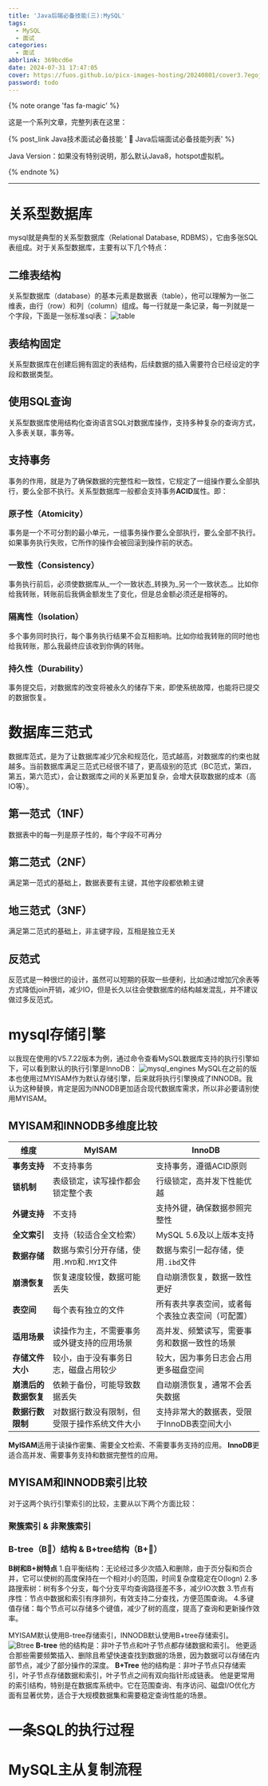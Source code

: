 ```yaml
---
title: 'Java后端必备技能(三):MySQL'
tags:
  - MySQL
  - 面试
categories:
  - 面试
abbrlink: 369bcd6e
date: 2024-07-31 17:47:05
cover: https://fuos.github.io/picx-images-hosting/20240801/cover3.7egojpmmk5.webp
password: todo
---
```


{% note orange 'fas fa-magic' %}

这是一个系列文章，完整列表在这里：

{% post_link Java技术面试必备技能 ' 🚀 Java后端面试必备技能列表' %}

Java Version：如果没有特别说明，那么默认Java8，hotspot虚拟机。

{% endnote %}

***

# 关系型数据库

mysql就是典型的关系型数据库（Relational Database, RDBMS），它由多张SQL表组成。对于关系型数据库，主要有以下几个特点：

## 二维表结构

关系型数据库（database）的基本元素是数据表（table），他可以理解为一张二维表，由行（row）和列（column）组成。每一行就是一条记录，每一列就是一个字段，下面是一张标准sql表：
![table](https://fuos.github.io/picx-images-hosting/20240809/table.7egovj4z94.webp)
## 表结构固定

关系型数据库在创建后拥有固定的表结构，后续数据的插入需要符合已经设定的字段和数据类型。

## 使用SQL查询

关系型数据库使用结构化查询语言SQL对数据库操作，支持多种复杂的查询方式，入多表关联，事务等。

## 支持事务

事务的作用，就是为了确保数据的完整性和一致性，它规定了一组操作要么全部执行，要么全部不执行。关系型数据库一般都会支持事务**ACID**属性。即：

### 原子性（**Atomicity**）

事务是一个不可分割的最小单元，一组事务操作要么全部执行，要么全部不执行。如果事务执行失败，它所作的操作会被回滚到操作前的状态。

### 一致性（**Consistency**）

事务执行前后，必须使数据库从_一个一致状态_转换为_另一个一致状态_。比如你给我转账，转账前后我俩金额发生了变化，但是总金额必须还是相等的。

### 隔离性（**Isolation**）

多个事务同时执行，每个事务执行结果不会互相影响。比如你给我转账的同时他也给我转账，那么我最终应该收到你俩的转账。

### 持久性（**Durability**）

事务提交后，对数据库的改变将被永久的储存下来，即使系统故障，也能将已提交的数据恢复。

# 数据库三范式

数据库范式，是为了让数据库减少冗余和规范化，范式越高，对数据库的约束也就越多。当前数据库满足三范式已经很不错了，更高级别的范式（BC范式，第四，第五，第六范式），会让数据库之间的关系更加复杂，会增大获取数据的成本（高IO等）。
## 第一范式（1NF）
数据表中的每一列是原子性的，每个字段不可再分

## 第二范式（2NF）

满足第一范式的基础上，数据表要有主键，其他字段都依赖主键

## 地三范式（3NF）

满足第二范式的基础上，非主键字段，互相是独立无关

## 反范式
反范式是一种很烂的设计，虽然可以短期的获取一些便利，比如通过增加冗余表等方式降低join开销，减少IO，但是长久以往会使数据库的结构越发混乱，并不建议做过多反范式。
# mysql存储引擎

以我现在使用的V5.7.22版本为例，通过命令查看MySQL数据库支持的执行引擎如下，可以看到默认的执行引擎是InnoDB：
![mysql_engines](https://fuos.github.io/picx-images-hosting/20240809/mysql_engines.8hge6d7zu0.webp)
MySQL在之前的版本也使用过MYISAM作为默认存储引擎，后来就将执行引擎换成了INNODB。我认为这种替换，肯定是因为INNODB更加适合现代数据库需求，所以非必要请别使用MYISAM。
## MYISAM和INNODB多维度比较
| **维度**           | **MyISAM**                                     | **InnoDB**                                      |
|--------------------|------------------------------------------------|-------------------------------------------------|
| **事务支持**       | 不支持事务                                     | 支持事务，遵循ACID原则                          |
| **锁机制**         | 表级锁定，读写操作都会锁定整个表               | 行级锁定，高并发下性能优越                      |
| **外键支持**       | 不支持                                         | 支持外键，确保数据参照完整性                    |
| **全文索引**       | 支持（较适合全文检索）                         | MySQL 5.6及以上版本支持                         |
| **数据存储**       | 数据与索引分开存储，使用`.MYD`和`.MYI`文件      | 数据与索引一起存储，使用`.ibd`文件              |
| **崩溃恢复**       | 恢复速度较慢，数据可能丢失                     | 自动崩溃恢复，数据一致性更好                    |
| **表空间**         | 每个表有独立的文件                             | 所有表共享表空间，或者每个表独立表空间（可配置）|
| **适用场景**       | 读操作为主，不需要事务或外键支持的应用场景       | 高并发、频繁读写，需要事务和数据一致性的场景    |
| **存储文件大小**   | 较小，由于没有事务日志，磁盘占用较少            | 较大，因为事务日志会占用更多磁盘空间            |
| **崩溃后的数据恢复**| 依赖于备份，可能导致数据丢失                   | 自动崩溃恢复，通常不会丢失数据                  |
| **数据行数限制**   | 对数据行数没有限制，但受限于操作系统文件大小    | 支持非常大的数据表，受限于InnoDB表空间大小      |

**MyISAM**适用于读操作密集、需要全文检索、不需要事务支持的应用。
**InnoDB**更适合高并发、需要事务支持和数据完整性的应用。
## MYISAM和INNODB索引比较
对于这两个执行引擎索引的比较，主要从以下两个方面比较：
### 聚簇索引 & 非聚簇索引


### B-tree（B🌳）结构 & B+tree结构（B+🌳）
**B树和B+树特点**
1.自平衡结构：无论经过多少次插入和删除，由于页分裂和页合并，它可以使树的高度保持在一个相对小的范围，时间复杂度稳定在O(logn)
2.多路搜索树：树有多个分支，每个分支平均查询路径差不多，减少IO次数
3.节点有序性：节点中数据和索引有序排列，有效支持二分查找，方便范围查询。
4.多键值存储：每个节点可以存储多个键值，减少了树的高度，提高了查询和更新操作效率。

MYISAM默认使用B-tree存储索引，INNODB默认使用B+tree存储索引。
![Btree](https://fuos.github.io/picx-images-hosting/20240810/Btree.4n7mo78oy1.svg)
**B-tree**
他的结构是：非叶子节点和叶子节点都存储数据和索引。
他更适合那些需要频繁插入、删除且希望快速查找到数据的场景，因为数据可以存储在内部节点，减少了部分操作的深度。
**B+Tree** 
他的结构是：非叶子节点只存储索引，叶子节点存储数据和索引，叶子节点之间有双向指针形成链表。
他是更常用的索引结构，特别是在数据库系统中。它在范围查询、有序访问、磁盘I/O优化方面有显著优势，适合于大规模数据集和需要稳定查询性能的场景。
# 一条SQL的执行过程

# MySQL主从复制流程